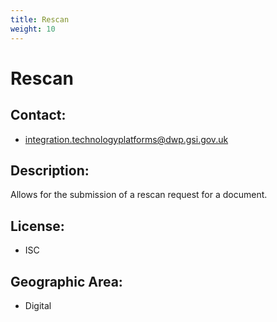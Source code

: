 ```yaml
---
title: Rescan
weight: 10
---
```


# Rescan

## Contact:
 - [integration.technologyplatforms@dwp.gsi.gov.uk](mailto:integration.technologyplatforms@dwp.gsi.gov.uk)

## Description:
Allows for the submission of a rescan request for a document.

## License:
 - ISC

## Geographic Area:
 - Digital

